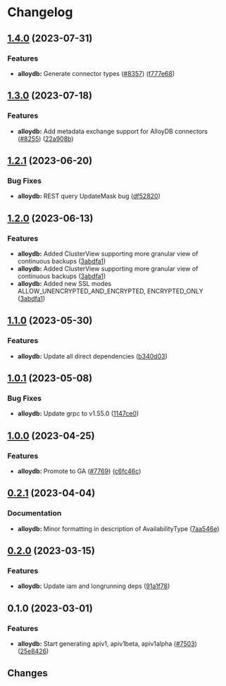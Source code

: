 # Changelog


## [1.4.0](https://github.com/googleapis/google-cloud-go/compare/alloydb/v1.3.0...alloydb/v1.4.0) (2023-07-31)


### Features

* **alloydb:** Generate connector types ([#8357](https://github.com/googleapis/google-cloud-go/issues/8357)) ([f777e68](https://github.com/googleapis/google-cloud-go/commit/f777e6884b7ac63a0dafef56b5d9f8ae923fe073))

## [1.3.0](https://github.com/googleapis/google-cloud-go/compare/alloydb/v1.2.1...alloydb/v1.3.0) (2023-07-18)


### Features

* **alloydb:** Add metadata exchange support for AlloyDB connectors ([#8255](https://github.com/googleapis/google-cloud-go/issues/8255)) ([22a908b](https://github.com/googleapis/google-cloud-go/commit/22a908b0bd26f131c6033ec3fc48eaa2d2cd0c0e))

## [1.2.1](https://github.com/googleapis/google-cloud-go/compare/alloydb/v1.2.0...alloydb/v1.2.1) (2023-06-20)


### Bug Fixes

* **alloydb:** REST query UpdateMask bug ([df52820](https://github.com/googleapis/google-cloud-go/commit/df52820b0e7721954809a8aa8700b93c5662dc9b))

## [1.2.0](https://github.com/googleapis/google-cloud-go/compare/alloydb-v1.1.0...alloydb/v1.2.0) (2023-06-13)


### Features

* **alloydb:** Added ClusterView supporting more granular view of continuous backups ([3abdfa1](https://github.com/googleapis/google-cloud-go/commit/3abdfa14dd56cf773c477f289a7f888e20bbbd9a))
* **alloydb:** Added ClusterView supporting more granular view of continuous backups ([3abdfa1](https://github.com/googleapis/google-cloud-go/commit/3abdfa14dd56cf773c477f289a7f888e20bbbd9a))
* **alloydb:** Added new SSL modes ALLOW_UNENCRYPTED_AND_ENCRYPTED, ENCRYPTED_ONLY ([3abdfa1](https://github.com/googleapis/google-cloud-go/commit/3abdfa14dd56cf773c477f289a7f888e20bbbd9a))

## [1.1.0](https://github.com/googleapis/google-cloud-go/compare/alloydb/v1.0.1...alloydb/v1.1.0) (2023-05-30)


### Features

* **alloydb:** Update all direct dependencies ([b340d03](https://github.com/googleapis/google-cloud-go/commit/b340d030f2b52a4ce48846ce63984b28583abde6))

## [1.0.1](https://github.com/googleapis/google-cloud-go/compare/alloydb/v1.0.0...alloydb/v1.0.1) (2023-05-08)


### Bug Fixes

* **alloydb:** Update grpc to v1.55.0 ([1147ce0](https://github.com/googleapis/google-cloud-go/commit/1147ce02a990276ca4f8ab7a1ab65c14da4450ef))

## [1.0.0](https://github.com/googleapis/google-cloud-go/compare/alloydb/v0.2.1...alloydb/v1.0.0) (2023-04-25)


### Features

* **alloydb:** Promote to GA ([#7769](https://github.com/googleapis/google-cloud-go/issues/7769)) ([c6fc46c](https://github.com/googleapis/google-cloud-go/commit/c6fc46c296b37700b7dafed4c95022515c616bbc))

## [0.2.1](https://github.com/googleapis/google-cloud-go/compare/alloydb/v0.2.0...alloydb/v0.2.1) (2023-04-04)


### Documentation

* **alloydb:** Minor formatting in description of AvailabilityType ([7aa546e](https://github.com/googleapis/google-cloud-go/commit/7aa546ebf19b9d8e7aaef5438525a4df97a1aa98))

## [0.2.0](https://github.com/googleapis/google-cloud-go/compare/alloydb/v0.1.0...alloydb/v0.2.0) (2023-03-15)


### Features

* **alloydb:** Update iam and longrunning deps ([91a1f78](https://github.com/googleapis/google-cloud-go/commit/91a1f784a109da70f63b96414bba8a9b4254cddd))

## 0.1.0 (2023-03-01)


### Features

* **alloydb:** Start generating apiv1, apiv1beta, apiv1alpha ([#7503](https://github.com/googleapis/google-cloud-go/issues/7503)) ([25e8426](https://github.com/googleapis/google-cloud-go/commit/25e842659ef5c3941717827459e6524f024e5a26))

## Changes
